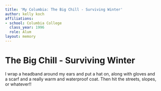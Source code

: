 ```yaml
---
title: 'My Columbia: The Big Chill - Surviving Winter'
author: kelly koch
affiliations:
- school: Columbia College
  class_year: 1996
  role: Alum
layout: memory
---
```


# The Big Chill - Surviving Winter

I wrap a headband around my ears and put a hat on, along with gloves and a scarf and a really warm and waterproof coat.  Then hit the streets, slopes, or whatever!!
